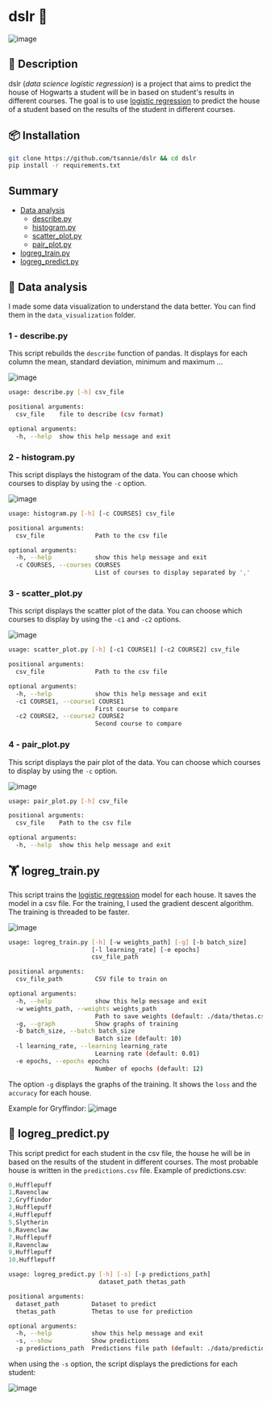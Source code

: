 # dslr 🧙

![image](https://i.imgur.com/l2tZKUo.jpg)

## 📝 Description

dslr (_data science logistic regression_) is a project that aims to predict the house of Hogwarts a student will be in based on student's results in different courses. The goal is to use [logistic regression](https://en.wikipedia.org/wiki/Logistic_regression) to predict the house of a student based on the results of the student in different courses.

## 📦 Installation

```bash
git clone https://github.com/tsannie/dslr && cd dslr
pip install -r requirements.txt
```

## Summary

- [Data analysis](#-data-analysis)
  - [describe.py](#1---describepy)
  - [histogram.py](#2---histogrampy)
  - [scatter_plot.py](#3---scatter_plotpy)
  - [pair_plot.py](#4---pair_plotpy)
- [logreg_train.py](#🏋️-logreg_trainpy)
- [logreg_predict.py](#🤯-logreg_predictpy)

## 🧐 Data analysis

I made some data visualization to understand the data better. You can find them in the `data_visualization` folder.

### 1 - describe.py

This script rebuilds the `describe` function of pandas. It displays for each column the mean, standard deviation, minimum and maximum ...

![image](https://i.imgur.com/jhobmC1.png)

```bash
usage: describe.py [-h] csv_file

positional arguments:
  csv_file    file to describe (csv format)

optional arguments:
  -h, --help  show this help message and exit
```

### 2 - histogram.py

This script displays the histogram of the data. You can choose which courses to display by using the `-c` option.

![image](https://i.imgur.com/UPOsLWc.png)

```bash
usage: histogram.py [-h] [-c COURSES] csv_file

positional arguments:
  csv_file              Path to the csv file

optional arguments:
  -h, --help            show this help message and exit
  -c COURSES, --courses COURSES
                        List of courses to display separated by ','
```

### 3 - scatter_plot.py

This script displays the scatter plot of the data. You can choose which courses to display by using the `-c1` and `-c2` options.

![image](https://i.imgur.com/QddvVlL.png)

```bash
usage: scatter_plot.py [-h] [-c1 COURSE1] [-c2 COURSE2] csv_file

positional arguments:
  csv_file              Path to the csv file

optional arguments:
  -h, --help            show this help message and exit
  -c1 COURSE1, --course1 COURSE1
                        First course to compare
  -c2 COURSE2, --course2 COURSE2
                        Second course to compare
```

### 4 - pair_plot.py

This script displays the pair plot of the data. You can choose which courses to display by using the `-c` option.

![image](https://i.imgur.com/wxKpb45.png)

```bash
usage: pair_plot.py [-h] csv_file

positional arguments:
  csv_file    Path to the csv file

optional arguments:
  -h, --help  show this help message and exit
```

## 🏋️ logreg_train.py

This script trains the [logistic regression](https://en.wikipedia.org/wiki/Logistic_regression) model for each house. It saves the model in a csv file.
For the training, I used the gradient descent algorithm.
The training is threaded to be faster.

![image](https://i.imgur.com/TId7cRa.gif)

```bash
usage: logreg_train.py [-h] [-w weights_path] [-g] [-b batch_size]
                       [-l learning_rate] [-e epochs]
                       csv_file_path

positional arguments:
  csv_file_path         CSV file to train on

optional arguments:
  -h, --help            show this help message and exit
  -w weights_path, --weights weights_path
                        Path to save weights (default: ./data/thetas.csv)
  -g, --graph           Show graphs of training
  -b batch_size, --batch batch_size
                        Batch size (default: 10)
  -l learning_rate, --learning learning_rate
                        Learning rate (default: 0.01)
  -e epochs, --epochs epochs
                        Number of epochs (default: 12)
```

The option `-g` displays the graphs of the training. It shows the `loss` and the `accuracy` for each house.

Example for Gryffindor:
![image](https://i.imgur.com/ZJE6nWY.png)

## 🤯 logreg_predict.py

This script predict for each student in the csv file, the house he will be in based on the results of the student in different courses.
The most probable house is written in the `predictions.csv` file.
Example of predictions.csv:

```cs
0,Hufflepuff
1,Ravenclaw
2,Gryffindor
3,Hufflepuff
4,Hufflepuff
5,Slytherin
6,Ravenclaw
7,Hufflepuff
8,Ravenclaw
9,Hufflepuff
10,Hufflepuff
```

```bash
usage: logreg_predict.py [-h] [-s] [-p predictions_path]
                         dataset_path thetas_path

positional arguments:
  dataset_path         Dataset to predict
  thetas_path          Thetas to use for prediction

optional arguments:
  -h, --help           show this help message and exit
  -s, --show           Show predictions
  -p predictions_path  Predictions file path (default: ./data/predictions.csv)
```

when using the `-s` option, the script displays the predictions for each student:

![image](https://i.imgur.com/ImPqS1x.png)
